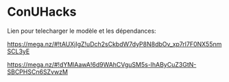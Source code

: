 # ConUHacks

Lien pour telecharger le modèle et les dépendances:

https://mega.nz/#!tAUXjIgZ!uDch2sCkbdW7dyP8N8dbOv_xp7rl7F0NX55nmSCL3yE

https://mega.nz/#!dYMlAawA!6d9WAhCVguSM5s-lhAByCuZ3GtN-SBCPHSCn6SZvwzM
